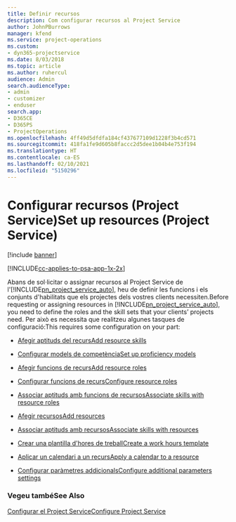```yaml
---
title: Definir recursos
description: Com configurar recursos al Project Service
author: JohnPBurrows
manager: kfend
ms.service: project-operations
ms.custom:
- dyn365-projectservice
ms.date: 8/03/2018
ms.topic: article
ms.author: ruhercul
audience: Admin
search.audienceType:
- admin
- customizer
- enduser
search.app:
- D365CE
- D365PS
- ProjectOperations
ms.openlocfilehash: 4ff49d5dfdfa184cf437677109d1228f3b4cd571
ms.sourcegitcommit: 418fa1fe9d605b8faccc2d5dee1b04b4e753f194
ms.translationtype: HT
ms.contentlocale: ca-ES
ms.lasthandoff: 02/10/2021
ms.locfileid: "5150296"
---
```

# <a name="set-up-resources-project-service"></a><span data-ttu-id="cb06a-103">Configurar recursos (Project Service)</span><span class="sxs-lookup"><span data-stu-id="cb06a-103">Set up resources (Project Service)</span></span>

[!include [banner](../includes/psa-now-project-operations.md)]

[!INCLUDE[cc-applies-to-psa-app-1x-2x](../includes/cc-applies-to-psa-app-1x-2x.md)]

<span data-ttu-id="cb06a-104">Abans de sol·licitar o assignar recursos al Project Service de l'[!INCLUDE[pn_project_service_auto](../includes/pn-project-service-auto.md)], heu de definir les funcions i els conjunts d'habilitats que els projectes dels vostres clients necessiten.</span><span class="sxs-lookup"><span data-stu-id="cb06a-104">Before requesting or assigning resources in [!INCLUDE[pn_project_service_auto](../includes/pn-project-service-auto.md)], you need to define the roles and the skill sets that your clients’ projects need.</span></span> <span data-ttu-id="cb06a-105">Per això es necessita que realitzeu algunes tasques de configuració:</span><span class="sxs-lookup"><span data-stu-id="cb06a-105">This requires some configuration on your part:</span></span>  
  
-   [<span data-ttu-id="cb06a-106">Afegir aptituds del recurs</span><span class="sxs-lookup"><span data-stu-id="cb06a-106">Add resource skills</span></span>](../psa/add-resource-skills.md)  
  
-   [<span data-ttu-id="cb06a-107">Configurar models de competència</span><span class="sxs-lookup"><span data-stu-id="cb06a-107">Set up proficiency models</span></span>](../psa/set-up-proficiency-models.md)  
  
-   [<span data-ttu-id="cb06a-108">Afegir funcions de recurs</span><span class="sxs-lookup"><span data-stu-id="cb06a-108">Add resource roles</span></span>](../psa/add-resource-roles.md)  
  
-   [<span data-ttu-id="cb06a-109">Configurar funcions de recurs</span><span class="sxs-lookup"><span data-stu-id="cb06a-109">Configure resource roles</span></span>](../psa/configure-resource-roles.md)  
  
-   [<span data-ttu-id="cb06a-110">Associar aptituds amb funcions de recursos</span><span class="sxs-lookup"><span data-stu-id="cb06a-110">Associate skills with resource roles</span></span>](../psa/associate-skills-with-resource-roles.md)  
  
-   [<span data-ttu-id="cb06a-111">Afegir recursos</span><span class="sxs-lookup"><span data-stu-id="cb06a-111">Add resources</span></span>](../psa/add-resources.md)  
  
-   [<span data-ttu-id="cb06a-112">Associar aptituds amb recursos</span><span class="sxs-lookup"><span data-stu-id="cb06a-112">Associate skills with resources</span></span>](../psa/associate-skills-with-resources.md)  
  
-   [<span data-ttu-id="cb06a-113">Crear una plantilla d'hores de treball</span><span class="sxs-lookup"><span data-stu-id="cb06a-113">Create a work hours template</span></span>](../psa/create-work-hours-template.md)  
  
-   [<span data-ttu-id="cb06a-114">Aplicar un calendari a un recurs</span><span class="sxs-lookup"><span data-stu-id="cb06a-114">Apply a calendar to a resource</span></span>](../psa/apply-calendar-resource.md)  
  
-   [<span data-ttu-id="cb06a-115">Configurar paràmetres addicionals</span><span class="sxs-lookup"><span data-stu-id="cb06a-115">Configure additional parameters settings</span></span>](../psa/configure-additional-parameters-settings.md)  
  
### <a name="see-also"></a><span data-ttu-id="cb06a-116">Vegeu també</span><span class="sxs-lookup"><span data-stu-id="cb06a-116">See Also</span></span>  
 [<span data-ttu-id="cb06a-117">Configurar el Project Service</span><span class="sxs-lookup"><span data-stu-id="cb06a-117">Configure Project Service</span></span>](../psa/configure.md)
